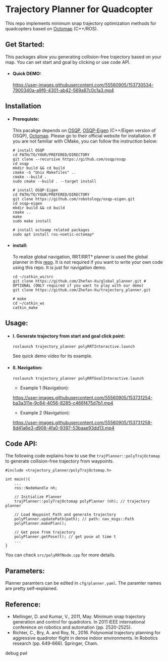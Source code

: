 # Trajectory Planner for Quadcopter 
This repo implements minimum snap trajectory optimization methods for quadcopters based on [Octomap](http://wiki.ros.org/octomap) (C++/ROS). 

## Get Started:
This packages allow you generating collision-free trajectory based on your map. You can set start and goal by clicking or use code API.
- #### Quick DEMO:
   
   https://user-images.githubusercontent.com/55560905/153730534-7900340a-a9f6-4301-ab42-569a87c0c1a3.mp4

## Installation
- #### Prerequiste:
    This pacakge depends on [OSQP](https://osqp.org/), [OSQP-Eigen](https://github.com/robotology/osqp-eigen) (C++/Eigen version of OSQP), [Octomap](http://wiki.ros.org/octomap). Please go to their official website for installation. If you are not familiar with CMake, you can follow the instruction below:
    ```
    # install OSQP
    cd PATH/TO/YOUR/PREFERED/DIRECTORY
    git clone --recursive https://github.com/osqp/osqp
    cd osqp
    mkdir build && cd build
    cmake -G "Unix Makefiles" ..
    cmake --build .
    sudo cmake --build . --target install

    # install OSQP-Eigen
    cd PATH/TO/YOUR/PREFERED/DIRECTORY
    git clone https://github.com/robotology/osqp-eigen.git
    cd osqp-eigen
    mkdir build && cd build
    cmake ..
    make
    sudo make install

    # install octoamp related packages
    sudo apt install ros-noetic-octomap*
    ```
- #### install:
    To realize global navigation, RRT/RRT* planner is used the global planner in this [repo](https://github.com/Zhefan-Xu/global_planner). It is not required if you want to write your own code using this repo. It is just for navigation demo.
    ```
    cd ~/catkin_ws/src
    git clone https://github.com/Zhefan-Xu/global_planner.git # OPTIONAL (ONLY required if you want to play with our demo)
    git clone https://github.com/Zhefan-Xu/trajectory_planner.git

    # make
    cd ~/catkin_ws
    catkin_make
    ```

## Usage:
- #### I. Generate trajectory from start and goal click point:
    ```
    roslaunch trajectory_planner polyRRTInteractive.launch
    ```
    See quick demo video for its example.

- #### II. Navigation:
    ```
    roslaunch trajectory_planner polyRRTGoalInteractive.launch
    ```
    - Example 1 (Navigation):

    https://user-images.githubusercontent.com/55560905/153731254-ba3a311e-9c64-4056-8285-c466f475d7b1.mp4


    - Example 2 (Navigation):

    https://user-images.githubusercontent.com/55560905/153731258-8d41a6e3-d908-4fa0-9397-53baae93dd13.mp4

## Code API:
The following code explains how to use the ```trajPlanner::polyTrajOctomap``` to generate collision-free trajectory from waypoints. 
```
#include <trajectory_planner/polyTrajOctomap.h>

int main(){
    ...
    ros::NodeHandle nh;

    // Initialize Planner
    trajPlanner::polyTrajOctomap polyPlanner (nh); // trajectory planner

    // Load Waypoint Path and generate trajectory
    polyPlanner.updatePath(path); // path: nav_msgs::Path
    polyPlanner.makePlan();

    // Get pose from trajectory
    polyPlanner.getPose(t); // get pose at time t
    ...
}
```
You can check ```src/polyRRTNode.cpp``` for more details.

## Parameters:
Planner paramters can be edited in ```cfg/planner.yaml```. The paramter names are pretty self-explained.


## Reference:
- Mellinger, D. and Kumar, V., 2011, May. Minimum snap trajectory generation and control for quadrotors. In 2011 IEEE international conference on robotics and automation (pp. 2520-2525).
- Richter, C., Bry, A. and Roy, N., 2016. Polynomial trajectory planning for aggressive quadrotor flight in dense indoor environments. In Robotics research (pp. 649-666). Springer, Cham.


debug pwl
